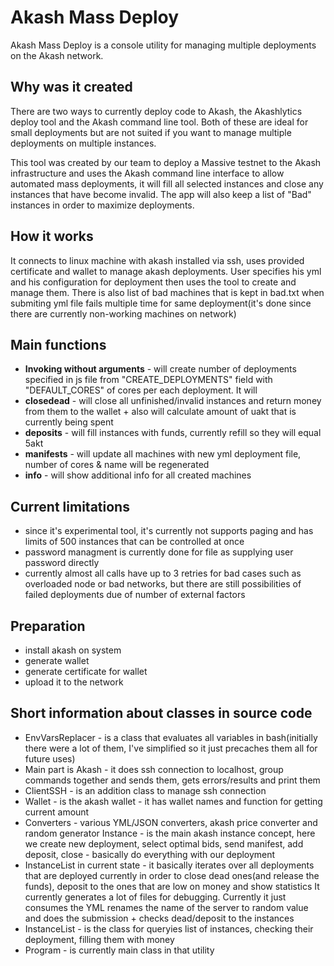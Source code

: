 # Akash Mass Deploy

Akash Mass Deploy is a console utility for managing multiple deployments on the Akash network.

## Why was it created

There are two ways to currently deploy code to Akash, the Akashlytics deploy tool and the Akash command line tool. Both of these are ideal for small deployments but are not suited if you want to manage multiple deployments on multiple instances.

This tool was created by our team to deploy a Massive testnet to the Akash infrastructure and uses the Akash command line interface to allow automated mass deployments, 
it will fill all selected instances and close any instances that have become invalid. The app will also keep a list of "Bad" instances in order to maximize deployments.

## How it works
It connects to linux machine with akash installed via ssh, uses provided certificate and wallet to manage akash deployments. User specifies his yml and his configuration for deployment then uses the tool to create and manage them. There is also list of bad machines that is kept in bad.txt when submiting yml file fails multiple time for same deployment(it's done since there are currently non-working machines on network)
## Main functions
 - **Invoking without arguments** - will create number of deployments specified in js file from "CREATE_DEPLOYMENTS" field with "DEFAULT_CORES" of cores per each deployment. It will
 - **closedead** - will close all unfinished/invalid instances and return money from them to the wallet + also will calculate amount of uakt that is currently being spent
 - **deposits** - will fill instances with funds, currently refill so they will equal 5akt
 - **manifests** - will update all machines with new yml deployment file, number of cores & name will be regenerated
 - **info** - will show additional info for all created machines
 
## Current limitations 

 - since it's experimental tool, it's currently not supports paging and
   has limits of 500 instances that can be controlled at once
 - password managment is currently done for file as supplying user
   password directly
 - currently almost all calls have up to 3 retries for bad cases such as overloaded node or bad networks, but there are still possibilities of failed deployments due of number of external factors   
## Preparation

 - install akash on system
 - generate wallet
 - generate certificate for wallet
 - upload it to the network
## Short information about classes in source code

 - EnvVarsReplacer - is a class that evaluates all variables in bash(initially there were a lot of them, I've simplified so it just precaches them all for future uses)
 - Main part is Akash - it does ssh connection to localhost, group commands together and sends them, gets errors/results and print them
 - ClientSSH - is an addition class to manage ssh connection
 - Wallet - is the akash wallet - it has wallet names and function for getting current amount
 - Converters - various YML/JSON converters, akash price converter and random generator
Instance - is the main akash instance concept, here we create new deployment, select optimal bids, send manifest, add deposit, close - basically do everything with our deployment
 - InstanceList in current state - it basically iterates over all deployments that are deployed currently in order to close dead ones(and release the funds), deposit to the ones that are low on money and show statistics
It currently generates a lot of files for debugging.
Currently it just consumes the YML renames the name of the server to random value and does the submission + checks dead/deposit to the instances
 - InstanceList - is the class for queryies list of instances, checking their deployment, filling them with money
 - Program - is currently main class in that utility
 
